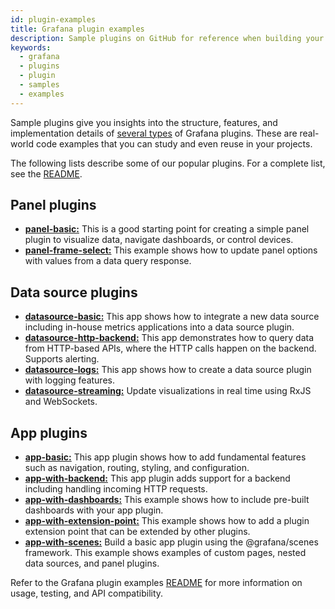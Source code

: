 ```yaml
---
id: plugin-examples
title: Grafana plugin examples
description: Sample plugins on GitHub for reference when building your own plugins.
keywords:
  - grafana
  - plugins
  - plugin
  - samples
  - examples
---
```


Sample plugins give you insights into the structure, features, and implementation details of [several types](../introduction/plugin-types-usage.md) of Grafana plugins. These are real-world code examples that you can study and even reuse in your projects.

The following lists describe some of our popular plugins. For a complete list, see the [README](https://github.com/grafana/grafana-plugin-examples/tree/main#readme).

## Panel plugins

- [**panel-basic:**](https://github.com/grafana/grafana-plugin-examples/tree/main/examples/panel-basic) This is a good starting point for creating a simple panel plugin to visualize data, navigate dashboards, or control devices.
- [**panel-frame-select:**](https://github.com/grafana/grafana-plugin-examples/tree/main/examples/panel-frame-select) This example shows how to update panel options with values from a data query response.

## Data source plugins

- [**datasource-basic:**](https://github.com/grafana/grafana-plugin-examples/tree/main/examples/datasource-basic) This app shows how to integrate a new data source including in-house metrics applications into a data source plugin.
- [**datasource-http-backend:**](https://github.com/grafana/grafana-plugin-examples/tree/main/examples/datasource-http-backend) This app demonstrates how to query data from HTTP-based APIs, where the HTTP calls happen on the backend. Supports alerting.
- [**datasource-logs:**](https://github.com/grafana/grafana-plugin-examples/tree/main/examples/datasource-logs) This app shows how to create a data source plugin with logging features.
- [**datasource-streaming:**](https://github.com/grafana/grafana-plugin-examples/tree/main/examples/datasource-streaming-websocket) Update visualizations in real time using RxJS and WebSockets.

## App plugins

- [**app-basic:**](https://github.com/grafana/grafana-plugin-examples/blob/main/examples/app-basic/) This app plugin shows how to add fundamental features such as navigation, routing, styling, and configuration.
- [**app-with-backend:**](https://github.com/grafana/grafana-plugin-examples/tree/main/examples/app-with-backend) This app plugin adds support for a backend including handling incoming HTTP requests.
- [**app-with-dashboards:**](https://github.com/grafana/grafana-plugin-examples/tree/main/examples/app-with-dashboards) This example shows how to include pre-built dashboards with your app plugin.
- [**app-with-extension-point:**](https://github.com/grafana/grafana-plugin-examples/tree/main/examples/app-with-extension-point) This example shows how to add a plugin extension point that can be extended by other plugins.
- [**app-with-scenes:**](https://github.com/grafana/grafana-plugin-examples/tree/main/examples/app-with-scenes) Build a basic app plugin using the @grafana/scenes framework. This example shows examples of custom pages, nested data sources, and panel plugins.

Refer to the Grafana plugin examples [README](https://github.com/grafana/grafana-plugin-examples/tree/main#readme) for more information on usage, testing, and API compatibility.
